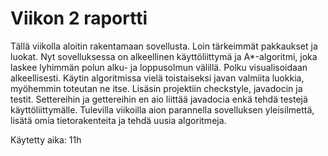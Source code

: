 # Viikon 2 raportti

Tällä viikolla aloitin rakentamaan sovellusta. Loin tärkeimmät pakkaukset ja luokat. Nyt sovelluksessa on alkeellinen käyttöliittymä ja A*-algoritmi, joka laskee lyhimmän polun alku- ja loppusolmun välillä. Polku visualisoidaan alkeellisesti. Käytin algoritmissa vielä toistaiseksi javan valmiita luokkia, myöhemmin toteutan ne itse. Lisäsin projektiin checkstyle, javadocin ja testit. Settereihin ja gettereihin en aio liittää javadocia enkä tehdä testejä käyttöliittymälle. Tulevilla viikoilla aion parannella sovelluksen yleisilmettä, lisätä omia tietorakenteita ja tehdä uusia algoritmeja.

Käytetty aika: 11h 
